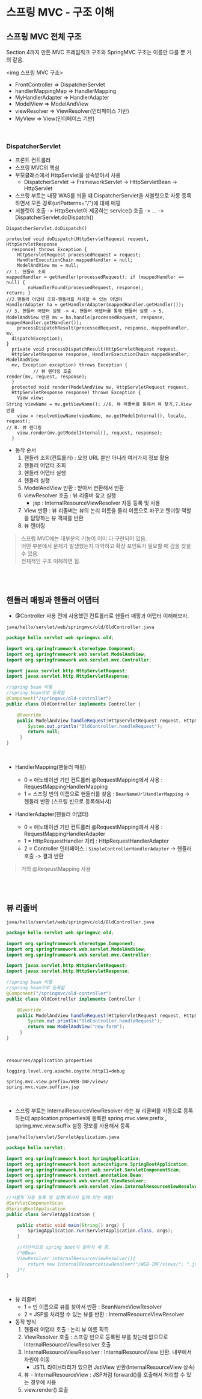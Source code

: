 # 스프링 MVC - 구조 이해

## 스프링 MVC 전체 구조

Section 4까지 만든 MVC 프레임워크 구조와 SpringMVC 구조는 이름만 다를 뿐 거의 같음.

<img 스프링 MVC 구조>

- FrontController => DispatcherServlet
- handlerMappingMap => HandlerMapping
- MyHandlerAdapter => HandlerAdapter
- ModelView => ModelAndView
- viewResolver => ViewResolver(인터페이스 기반)
- MyView => View(인터페이스 기반)

<br/>

### DispatcherServlet
- 프론트 컨트롤러
- 스프링 MVC의 핵심
- 부모클래스에서 HttpServlet을 상속받아서 사용
	+ DispatcherServlet -> FrameworkServlet -> HttpServletBean -> HttpServlet
- 스프링 부트는 내장 WAS를 띄울 떄 DispatcherServlet을 서블릿으로 자동 등록하면서 모든 경로(urlPatterns="/")에 대해 매핑
- 서블릿이 호출 -> HttpServlet이 제공하는 service() 호출 -> ... -> DispatcherServlet.doDispatch()

`DispatcherServlet.doDispatch()`

```
protected void doDispatch(HttpServletRequest request, HttpServletResponse
  response) throws Exception {
    HttpServletRequest processedRequest = request;
    HandlerExecutionChain mappedHandler = null;
    ModelAndView mv = null;
// 1. 핸들러 조회
mappedHandler = getHandler(processedRequest); if (mappedHandler == null) {
        noHandlerFound(processedRequest, response);
return; }
//2.핸들러 어댑터 조회-핸들러를 처리할 수 있는 어댑터
HandlerAdapter ha = getHandlerAdapter(mappedHandler.getHandler());
// 3. 핸들러 어댑터 실행 -> 4. 핸들러 어댑터를 통해 핸들러 실행 -> 5. ModelAndView 반환 mv = ha.handle(processedRequest, response, mappedHandler.getHandler());
    processDispatchResult(processedRequest, response, mappedHandler, mv,
  dispatchException);
}
  private void processDispatchResult(HttpServletRequest request,
  HttpServletResponse response, HandlerExecutionChain mappedHandler, ModelAndView
  mv, Exception exception) throws Exception {
          // 뷰 렌더링 호출
render(mv, request, response);
  }
  protected void render(ModelAndView mv, HttpServletRequest request,
  HttpServletResponse response) throws Exception {
    View view;
String viewName = mv.getViewName(); //6. 뷰 리졸버를 통해서 뷰 찾기,7.View 반환
    view = resolveViewName(viewName, mv.getModelInternal(), locale, request);
// 8. 뷰 렌더링
    view.render(mv.getModelInternal(), request, response);
  }
```

- 동작 순서
	1. 핸들러 조회(컨트롤러) : 요청 URL 뿐만 아니라 여러가지 정보 활용
	2. 핸들러 어댑터 조회
	3. 핸들러 어댑터 실행
	4. 핸들러 실행
	5. ModelAndView 반환 : 받아서 변환해서 반환
	6. viewResolver 호출 : 뷰 리졸버 찾고 실행
		+ jsp : InternalResourceViewResolver 자동 등록 및 사용
	7. View 반환 : 뷰 리졸버는 뷰의 논리 이름을 물리 이름으로 바꾸고 렌더링 역할을 담당하는 뷰 객체를 반환
	8. 뷰 렌더링

> 스프링 MVC에는 대부분의 기능이 이미 다 구현되어 있음.   
어떤 부분에서 문제가 발생했는지 파악하고 확장 포인트가 필요할 때 감을 찾을 수 있음.   
전체적인 구조 이해하면 됨.   

<br/>
<br/>

## 핸들러 매핑과 핸들러 어댑터
- @Controller 사용 전에 사용했던 컨트롤러로 핸들러 매핑과 어댑터 이해해보자.

`java/hello/servlet/web/springmvc/old/OldController.java`

```java
package hello.servlet.web.springmvc.old;

import org.springframework.stereotype.Component;
import org.springframework.web.servlet.ModelAndView;
import org.springframework.web.servlet.mvc.Controller;

import javax.servlet.http.HttpServletRequest;
import javax.servlet.http.HttpServletResponse;

//spring bean 이름
//spring bean으로 등록됨
@Component("/springmvc/old-controller")
public class OldController implements Controller {

    @Override
    public ModelAndView handleRequest(HttpServletRequest request, HttpServletResponse response) throws Exception {
        System.out.println("OldController.handleRequest");
        return null;
     }
}
```

<br/>

- HandlerMapping(핸들러 매핑)
	+ 0 = 애노테이션 기반 컨트롤러 @RequestMapping에서 사용 : RequestMappingHandlerMapping
	+ 1 = 스프링 빈의 이름으로 핸들러를 찾음 : `BeanNameUrlHandlerMapping`
-> 헨들러 반환 (스프링 빈으로 등록해놔서)

- HandlerAdapter(핸들러 어댑터)
	+ 0 = 애노테이션 기반 컨트롤러 @RequestMapping에서 사용 : RequestMappingHandlerAdapter
	+ 1 = HttpRequestHandler 처리 : HttpRequestHandlerAdapter
	+ 2 = Controller 인터페이스 : `SimpleControllerHandlerAdapter` 
-> 핸들러 호출 -> 결과 반환

> 거의 @ReqeustMapping 사용

<br/>
<br/>

## 뷰 리졸버

`java/hello/servlet/web/springmvc/old/OldController.java`

```java
package hello.servlet.web.springmvc.old;

import org.springframework.stereotype.Component;
import org.springframework.web.servlet.ModelAndView;
import org.springframework.web.servlet.mvc.Controller;

import javax.servlet.http.HttpServletRequest;
import javax.servlet.http.HttpServletResponse;

//spring bean 이름
//spring bean으로 등록됨
@Component("/springmvc/old-controller")
public class OldController implements Controller {

    @Override
    public ModelAndView handleRequest(HttpServletRequest request, HttpServletResponse response) throws Exception {
        System.out.println("OldController.handleRequest");
        return new ModelAndView("new-form");
     }
}
```

<br/>

`resources/application.properties`

```
logging.level.org.apache.coyote.http11=debug

spring.mvc.view.prefix=/WEB-INF/views/
spring.mvc.view.suffix=.jsp
```

<br/>

- 스프링 부트는 InternalResourceViewResolver 라는 뷰 리졸버를 자동으로 등록하는데 application.properties에 등록한 spring.mvc.view.prefix , spring.mvc.view.suffix 설정 정보를 사용해서 등록

`java/hello/servlet/ServletApplication.java`

```java
package hello.servlet;

import org.springframework.boot.SpringApplication;
import org.springframework.boot.autoconfigure.SpringBootApplication;
import org.springframework.boot.web.servlet.ServletComponentScan;
import org.springframework.context.annotation.Bean;
import org.springframework.web.servlet.ViewResolver;
import org.springframework.web.servlet.view.InternalResourceViewResolver;

//서블릿 자동 등록 및 실행(패키지 밑에 있는 애들)
@ServletComponentScan
@SpringBootApplication
public class ServletApplication {

	public static void main(String[] args) {
		SpringApplication.run(ServletApplication.class, args);
	}

	//이런식으로 spring boot가 알아서 해 줌.
	/*@Bean
	ViewResolver internalResourceViewResolver(){
		return new InternalResourceViewResolver("/WEB-INF/views/", ".jsp");
	}*/
}
```

<br/>

- 뷰 리졸버
	+ 1 = 빈 이름으로 뷰를 찾아서 반환 : BeanNameViewResolver
	+ 2 = JSP를 처리할 수 있는 뷰를 반환 : InternalResourceViewResolver
- 동작 방식
	1. 핸들러 어댑터 호출 : 논리 뷰 이름 획득
	2. ViewResolver 호출 : 스프링 빈으로 등록된 뷰를 찾는데 없으므로 InternalResourceViewResolver 호출
	3. InternalResourceViewResolver : InternalResourceView 반환. 내부에서 자원이 이동
		+ JSTL 라이브러리가 있으면 JstlView 반환(InternalResourceView 상속)
	4. 뷰 - InternalResourceView : JSP처럼 forward()를 호출해서 처리할 수 있는 경우에 사용
	5. view.render() 호출

<br/>
<br/>
